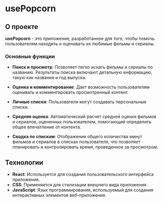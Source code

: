 # usePopcorn

## О проекте

**usePopcorn** - это приложение, разработанное для того, чтобы помочь пользователям находить и оценивать их любимые фильмы и сериалы. 
### Основные функции

- **Поиск и просмотр**: Позволяет легко искать фильмы и сериалы по названию. Результаты поиска включают детальную информацию, такую как название и год выпуска.

- **Оценка и комментирование**: Дает возможность пользователям оценивать и комментировать просмотренный контент.

- **Личные списки**: Пользователи могут создавать персональные списки.

- **Средняя оценка**: Автоматический расчет средней оценки фильмов и сериалов, оцененных пользователем, помогающий определить общее впечатление от контента.

- **Сводка по спискам**: Отображение общего количества минут фильмов и сериалов в списках пользователя, что позволяет планировать и контролировать время, проведенное за просмотром.

## Технологии

- **React**: Используется для создания пользовательского интерфейса приложения.
- **CSS**: Применяется для стилизации внешнего вида приложения.
- **JavaScript**: Язык программирования, используемый для создания интерактивных элементов веб-приложения.
